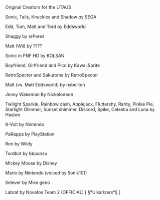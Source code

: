 Original Creators for the UTAUS



Sonic, Tails, Knuckles and Shadow by SEGA

Edd, Tom, Matt and Tord by Eddsworld

Shaggy by srPerez

Matt (Wii) by ????

Sonic in FNF HD by KOLSAN

Boyfriend, Girlfriend and Pico by KawaiiSprite

RetroSpecter and Sakuroma by RetroSpecter

Matt (vs. Matt Eddsworld) by nxbellion

Jenny Wakeman By Nickelodeon

Twilight Sparkle, Rainbow dash, Applejack, Fluttershy, Rarity, Pinkie Pie, Starlight Glimmer, Sunset shimmer, Discord, Spike, Celestia and Luna by Hasbro

9-Volt by Nintendo

PaRappa by PlayStation

Ron by Wildy

Tordbot by bbpanzu

Mickey Mouse by Disney

Mario by Nintendo (voiced by 5onik101)

Selever by Mike geno

Labrat by Novatos Team 2 (OFFICIAL) [ §°Ulkarizers°§ ]
